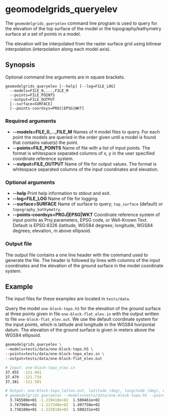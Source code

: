 # geomodelgrids_queryelev

The `geomodelgrids_queryelev` command line program is used to query for the elevation of the top surface of the model or the topography/bathymetry surface at a set of points in a model.

The elevation will be interpolated from the raster surface grid using bilinear interpolation (interpolation along each model axis).

## Synopsis

Optional command line arguments are in square brackets.

```
geomodelgrids_queryelev [--help] [--log=FILE_LOG]
  --models=FILE_0,...,FILE_M
  --points=FILE_POINTS
  --output=FILE_OUTPUT
  [--surface=SURFACE]
  [--points-coordsys=PROJ|EPSG|WKT]
```

### Required arguments

* **--models=FILE_0,...,FILE_M** Names of `M` model files to query. For each point the models are queried in the order given until a model is found that contains value(s) the point.
* **--points=FILE_POINTS** Name of file with a list of input points. The format is whitespace separated columns of x, y in the user specified coordinate reference system.
* **--output=FILE_OUTPUT** Name of file for output values. The format is whitespace separated columns of the input coordinates and elevation.

### Optional arguments

* **--help** Print help information to stdout and exit.
* **--log=FILE_LOG** Name of file for logging.
* **--surface=SURFACE** Name of surface to query; `top_surface` (default) or `topography_bathymetry`.
* **--points-coordsys=PROJ\|EPSG\|WKT** Coordinate reference system of input points as Proj parameters, EPSG code, or Well-Known Text. Default is EPSG:4326 (latitude, WGS84 degrees; longitude, WGS84 degrees; elevation, m above ellipsoid.


### Output file

The output file contains a one line header with the command used to generate the file. The header is followed by lines with columns of the input coordinates and the elevation of the ground surface in the model coordinate system.


## Example

The input files for these examples are located in `tests/data`.

Query the model `one-block-topo.h5` for the elevation of the ground surface at three points given in file `one-block-flat_elev.in` with the output written to file `one-block-flat_elev.out`. We use the default coordinate system for the input points, which is latitude and longitude in the WGS84 horizontal datum. The elevation of the ground surface is given in meters above the WGS84 ellipsoid.

```bash
geomodelgrids_queryelev \
--models=tests/data/one-block-topo.h5 \
--points=tests/data/one-block-topo_elev.in \
--output=tests/data/one-block-flat_elev.out

# Input: one-block-topo_elev.in
37.455  -121.941
37.479  -121.734
37.381  -121.581

# Output: one-block-topo_latlon.out, latitude (deg), longitude (deg), elevation (m)
# geomodelgrids_queryelev --models=tests/data/one-block-topo.h5 --points=tests/data/one-block-topo_elev.in --output=tests/data/one-block-flat_elev.out
  3.745500e+01 -1.219410e+02  1.500461e+02
  3.747900e+01 -1.217340e+02  1.497750e+02
  3.738100e+01 -1.215810e+02  1.500231e+02
```
